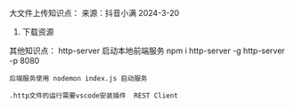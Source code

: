 大文件上传知识点：
来源：抖音小满 2024-3-20
1. 下载资源

其他知识点：
    http-server 启动本地前端服务 npm i http-server -g
    http-server -p 8080

    后端服务使用 nodemon index.js 启动服务

    .http文件的运行需要vscode安装插件  REST Client 
